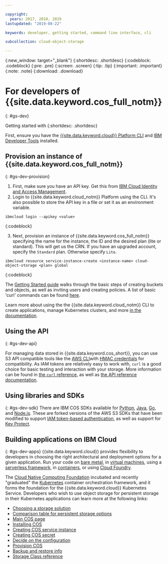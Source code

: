 ```yaml
---

copyright:
  years: 2017, 2018, 2019
lastupdated: "2019-08-22"

keywords: developer, getting started, command line interface, cli

subcollection: cloud-object-storage

---
```

{:new_window: target="_blank"}
{:shortdesc: .shortdesc}
{:codeblock: .codeblock}
{:pre: .pre}
{:screen: .screen}
{:tip: .tip}
{:important: .important}
{:note: .note}
{:download: .download} 

# For developers of {{site.data.keyword.cos_full_notm}}
{: #gs-dev}

Getting started with 
{:shortdesc: .shortdesc}

First, ensure you have the [{{site.data.keyword.cloud}} Platform CLI](https://cloud.ibm.com/docs/cli/index.html) and [IBM Developer Tools](https://cloud.ibm.com/docs/cloudnative/idt/index.html) installed.

## Provision an instance of {{site.data.keyword.cos_full_notm}}
{: #gs-dev-provision}

  1. First, make sure you have an API key. Get this from [IBM Cloud Identity and Access Management](https://cloud.ibm.com/iam/apikeys).
  2. Login to {{site.data.keyword.cloud_notm}} Platform using the CLI. It's also possible to store the API key in a file or set it as an environment variable.

```
ibmcloud login --apikey <value>
```
{:codeblock}

  3. Next, provision an instance of {{site.data.keyword.cos_full_notm}} specifying the name for the instance, the ID and the desired plan (lite or standard). This will get us the CRN. If you have an upgraded account, specify the `Standard` plan. Otherwise specify `Lite`.

```
ibmcloud resource service-instance-create <instance-name> cloud-object-storage <plan> global
```
{:codeblock}

The [Getting Started guide](/docs/services/cloud-object-storage?topic=cloud-object-storage-getting-started) walks through the basic steps of creating buckets and objects, as well as inviting users and creating policies. A list of basic 'curl' commands can be found [here](/docs/services/cloud-object-storage/cli?topic=cloud-object-storage-curl).

Learn more about using the the {{site.data.keyword.cloud_notm}} CLI to create applications, manage Kubernetes clusters, and more [in the documentation](/docs/cli/reference/ibmcloud?topic=cloud-cli-ibmcloud_cli).


## Using the API
{: #gs-dev-api}

For managing data stored in {{site.data.keyword.cos_short}}, you can use S3 API compatible tools like the [AWS CLI](/docs/services/cloud-object-storage/cli?topic=cloud-object-storage-aws-cli)with [HMAC credentials](/docs/services/cloud-object-storage/hmac?topic=cloud-object-storage-hmac) for compatibility. As IAM tokens are relatively easy to work with, `curl` is a good choice for basic testing and interaction with your storage. More information can be found in [the `curl` reference](/docs/services/cloud-object-storage/cli?topic=cloud-object-storage-curl), as well as [the API reference documentation](/docs/services/cloud-object-storage/api-reference?topic=cloud-object-storage-compatibility-api).

## Using libraries and SDKs
{: #gs-dev-sdk}
There are IBM COS SDKs available for [Python](/docs/services/cloud-object-storage/libraries?topic=cloud-object-storage-python), [Java](/docs/services/cloud-object-storage/libraries?topic=cloud-object-storage-java), [Go](/docs/services/cloud-object-storage/libraries?topic=cloud-object-storage-go), and [Node.js](/docs/services/cloud-object-storage/libraries?topic=cloud-object-storage-node). These are forked versions of the AWS S3 SDKs that have been modified to support [IAM token-based authentication](/docs/services/cloud-object-storage/iam?topic=cloud-object-storage-iam-overview), as well as support for [Key Protect](/docs/services/cloud-object-storage/basics?topic=cloud-object-storage-encryption). 

## Building applications on IBM Cloud
{: #gs-dev-apps}
{{site.data.keyword.cloud}} provides flexibility to developers in choosing the right architectural and deployment options for a given application. Run your code on [bare metal](https://cloud.ibm.com/catalog/infrastructure/bare-metal), in [virtual machines](https://cloud.ibm.com/catalog/infrastructure/virtual-server-group), using a [serverless framework](https://cloud.ibm.com/openwhisk), in [containers](https://cloud.ibm.com/kubernetes/catalog/cluster), or using [Cloud Foundry](https://cloud.ibm.com/catalog/starters/sdk-for-nodejs). 

The [Cloud Native Computing Foundation](https://www.cncf.io) incubated and recently "graduated" the [Kubernetes](https://kubernetes.io) container orchestration framework, and it forms the foundation for the {{site.data.keyword.cloud}} Kubernetes Service. Developers who wish to use object storage for persistent storage in their Kubernetes applications can learn more at the following links:

 * [Choosing a storage solution](/docs/containers?topic=containers-storage_planning#choose_storage_solution)
 * [Comparison table for persistent storage options](/docs/containers?topic=containers-storage_planning#persistent_storage_overview)
 * [Main COS page](/docs/containers?topic=containers-object_storage)
 * [Installing COS](/docs/containers?topic=containers-object_storage#install_cos)
 * [Creating COS service instance](/docs/containers?topic=containers-object_storage#create_cos_service)
 * [Creating COS secret](/docs/containers?topic=containers-object_storage#create_cos_secret)
 * [Decide on the configuration](/docs/containers?topic=containers-object_storage#configure_cos)
 * [Provision COS](/docs/containers?topic=containers-object_storage#add_cos)
 * [Backup and restore info](/docs/containers?topic=containers-object_storage#backup_restore)
 * [Storage Class reference](/docs/containers?topic=containers-object_storage#storageclass_reference)


